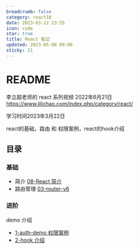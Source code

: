 ```yaml
---
breadcrumb: false
category: react18
date: 2023-03-22 23:55
icon: code
star: true
title: React 笔记
updated: 2023-05-08 09:06
sticky: 21
---
```


# README

李立超老师的 react 系列视频 2022年6月21日
https://www.lilichao.com/index.php/category/react/

学习时间2023年3月22日

react的基础，路由 和 权限案例，react的hook介绍
## 目录

### 基础

- 简介 [08-React 简介](./React18/08-React简介.md)
- 路由管理 [03-router-v6](./React-Router/03-router-v6.md)

### 进阶

demo 介绍
- [1-auth-demo 权限案例](./React-demo/1-auth-demo权限案例.md)
- [2-hook 介绍](./React-demo/2-hook-demo.md)